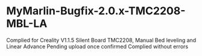 # MyMarlin-Bugfix-2.0.x-TMC2208-MBL-LA
 Complied for Creality V1.1.5 Silent Board TMC2208, Manual Bed leveling and Linear Advance
 Pending upload once confirmed Complied without errors
